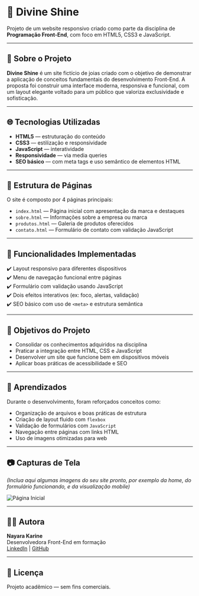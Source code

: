 # 💎 Divine Shine

Projeto de um website responsivo criado como parte da disciplina de **Programação Front-End**, com foco em HTML5, CSS3 e JavaScript.

---

## 📌 Sobre o Projeto

**Divine Shine** é um site fictício de joias criado com o objetivo de demonstrar a aplicação de conceitos fundamentais do desenvolvimento Front-End. A proposta foi construir uma interface moderna, responsiva e funcional, com um layout elegante voltado para um público que valoriza exclusividade e sofisticação.

---

## 🌐 Tecnologias Utilizadas

- **HTML5** — estruturação do conteúdo
- **CSS3** — estilização e responsividade
- **JavaScript** — interatividade
- **Responsividade** — via media queries
- **SEO básico** — com meta tags e uso semântico de elementos HTML

---

## 📁 Estrutura de Páginas

O site é composto por 4 páginas principais:

- `index.html` — Página inicial com apresentação da marca e destaques
- `sobre.html` — Informações sobre a empresa ou marca
- `produtos.html` — Galeria de produtos oferecidos
- `contato.html` — Formulário de contato com validação JavaScript

---

## 📸 Funcionalidades Implementadas

✔️ Layout responsivo para diferentes dispositivos  
✔️ Menu de navegação funcional entre páginas  
✔️ Formulário com validação usando JavaScript  
✔️ Dois efeitos interativos (ex: foco, alertas, validação)  
✔️ SEO básico com uso de `<meta>` e estrutura semântica

---

## 🎯 Objetivos do Projeto

- Consolidar os conhecimentos adquiridos na disciplina
- Praticar a integração entre HTML, CSS e JavaScript
- Desenvolver um site que funcione bem em dispositivos móveis
- Aplicar boas práticas de acessibilidade e SEO

---

## 🧠 Aprendizados

Durante o desenvolvimento, foram reforçados conceitos como:

- Organização de arquivos e boas práticas de estrutura
- Criação de layout fluido com `flexbox`
- Validação de formulários com `JavaScript`
- Navegação entre páginas com links HTML
- Uso de imagens otimizadas para web

---

## 📷 Capturas de Tela

*(Inclua aqui algumas imagens do seu site pronto, por exemplo da home, do formulário funcionando, e da visualização mobile)*

![Página Inicial](../ProjetoMapaFront/img/imgProjetoCompleto/home.png)

---

## 👩‍💻 Autora

**Nayara Karine**  
Desenvolvedora Front-End em formação  
[LinkedIn](https://www.linkedin.com/in/nayarakarine-araujo/) | [GitHub](https://github.com/nayarakarinearaujo)

---

## 📜 Licença

Projeto acadêmico — sem fins comerciais.

